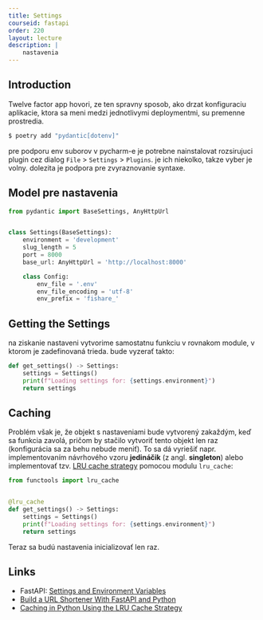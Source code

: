 ```yaml
---
title: Settings
courseid: fastapi
order: 220
layout: lecture
description: |
    nastavenia
---
```


## Introduction

Twelve factor app hovori, ze ten spravny sposob, ako drzat konfiguraciu aplikacie, ktora sa meni medzi jednotlivymi deploymentmi, su premenne prostredia.

```bash
$ poetry add "pydantic[dotenv]"
```

pre podporu env suborov v pycharm-e je potrebne nainstalovat rozsirujuci plugin cez dialog `File` > `Settings` > `Plugins`. je ich niekolko, takze vyber je volny. dolezita je podpora pre zvyraznovanie syntaxe.


## Model pre nastavenia

```python
from pydantic import BaseSettings, AnyHttpUrl


class Settings(BaseSettings):
    environment = 'development'
    slug_length = 5
    port = 8000
    base_url: AnyHttpUrl = 'http://localhost:8000'

    class Config:
        env_file = '.env'
        env_file_encoding = 'utf-8'
        env_prefix = 'fishare_'
```


## Getting the Settings

na ziskanie nastaveni vytvorime samostatnu funkciu v rovnakom module, v ktorom je zadefinovaná trieda. bude vyzerať takto:

```python
def get_settings() -> Settings:
    settings = Settings()
    print(f"Loading settings for: {settings.environment}")
    return settings
```


## Caching

Problém však je, že objekt s nastaveniami bude vytvorený zakaždým, keď sa funkcia zavolá, pričom by stačilo vytvoriť tento objekt len raz (konfigurácia sa za behu nebude meniť). To sa dá vyriešiť napr. implementovaním návrhového vzoru **jedináčik** (z angl. **singleton**) alebo implementovať tzv. [LRU cache strategy](https://realpython.com/lru-cache-python/) pomocou modulu `lru_cache`:


```python
from functools import lru_cache


@lru_cache
def get_settings() -> Settings:
    settings = Settings()
    print(f"Loading settings for: {settings.environment}")
    return settings
```

Teraz sa budú nastavenia inicializovať len raz.


## Links

* FastAPI: [Settings and Environment Variables](https://fastapi.tiangolo.com/advanced/settings/)
* [Build a URL Shortener With FastAPI and Python](https://realpython.com/build-a-python-url-shortener-with-fastapi/)
* [Caching in Python Using the LRU Cache Strategy](https://realpython.com/lru-cache-python/)

